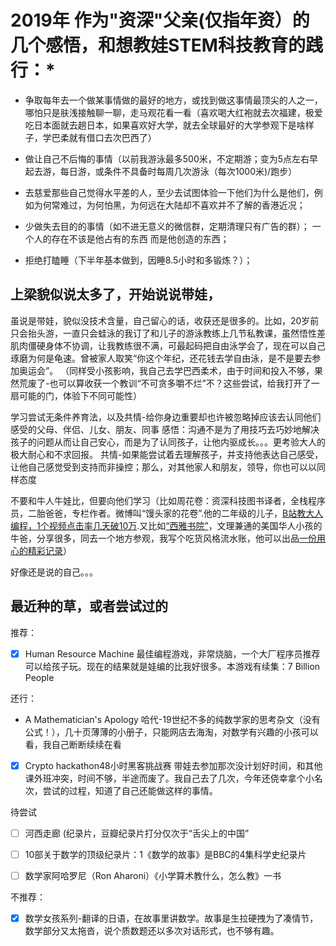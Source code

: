 # 2019年 作为"资深"父亲(仅指年资）的几个感悟，和想教娃STEM科技教育的践行：*

* 争取每年去一个做某事情做的最好的地方，或找到做这事情最顶尖的人之一，哪怕只是肤浅接触聊一聊，走马观花看一看（喜欢喝大红袍就去次福建，极爱吃日本面就去趟日本，如果喜欢好大学，就去全球最好的大学参观下是啥样子，学巴柔就有借口去次巴西了）

* 做让自己不后悔的事情（以前我游泳最多500米，不定期游；变为5点左右早起去游，每日游，或条件不具备时每周几次游泳（每次1000米)/跑步）

* 去慈爱那些自己觉得水平差的人，至少去试图体验一下他们为什么是他们，例如为何常难过，为何怕黑，为何远在大陆却不喜欢并不了解的香港近况；

* 少做失去目的的事情（如不进无意义的微信群，定期清理只有广告的群）； 一个人的存在不该是他占有的东西 而是他创造的东西；

* 拒绝打瞌睡（下半年基本做到，因睡8.5小时和多锻炼？）；


## 上梁貌似说太多了，开始说说带娃，

虽说是带娃，貌似没技术含量，自己留心的话，收获还是很多的。比如，20岁前只会抬头游，一直只会蛙泳的我订了和儿子的游泳教练上几节私教课，虽然悟性差肌肉僵硬身体不协调，让我教练很不满，可最起码把自由泳学会了，现在可以自己琢磨为何是龟速。曾被家人取笑“你这个年纪，还花钱去学自由泳，是不是要去参加奥运会”。 （同样受小孩影响，我自己去学巴西柔术，由于时间和投入不够，果然荒废了-也可以算收获一个教训“不可贪多嚼不烂”不？这些尝试，给我打开了一扇可能的门，体验下不同可能性）

学习尝试无条件养育法，以及共情-给你身边重要却也许被忽略掉应该去认同他们感受的父母、伴侣、儿女、朋友、同事
感悟：沟通不是为了用技巧去巧妙地解决孩子的问题从而让自己安心，而是为了认同孩子，让他内驱成长。。。更考验大人的极大耐心和不求回报。
共情-如果能尝试着去理解孩子，并支持他表达自己感受，让他自己感觉受到支持而非操控；那么，对其他家人和朋友，领导，你也可以以同样态度

不要和牛人牛娃比，但要向他们学习（比如周花卷：资深科技图书译者，全栈程序员，二胎爸爸，专栏作者。微博叫“馒头家的花卷”.他的二年级的儿子，[B站教大人编程，1个视频点击率几天破10万](https://mp.weixin.qq.com/s/jbHNxIKPGAfMiRatBVnWGw).又比如[“西雅书院”](https://wemp.app/posts/327225d8-f550-447a-bf94-3d9879910932?utm_source=latest-posts)，文理兼通的美国华人小孩的牛爸，分享很多，同去一个地方参观，我写个吃货风格流水账，他可以出品[一份用心的精彩记录](https://wemp.app/posts/327225d8-f550-447a-bf94-3d9879910932?utm_source=latest-posts)）

好像还是说的自己。。。

## 最近种的草，或者尝试过的

推荐：

- [x] Human Resource Machine 最佳编程游戏，非常烧脑，一个大厂程序员推荐可以给孩子玩。现在的结果就是娃编的比我好很多。本游戏有续集：7 Billion People

还行：

- A Mathematician's Apology 哈代-19世纪不多的纯数学家的思考杂文（没有公式！），几十页薄薄的小册子，只能网店去海淘，对数学有兴趣的小孩可以看，我自己断断续续在看

- [x] Crypto hackathon48小时黑客挑战赛 带娃去参加那次没计划好时间，和其他课外班冲突，时间不够，半途而废了。我自己去了几次，今年还侥幸拿个小名次，尝试的过程，知道了自己还能做这样的事情。

待尝试

- [ ] 河西走廊 (纪录片，豆瓣纪录片打分仅次于“舌尖上的中国”

- [ ] 10部关于数学的顶级纪录片：1《数学的故事》是BBC的4集科学史纪录片

- [ ] 数学家阿哈罗尼（Ron Aharoni）《小学算术教什么，怎么教》一书

不推荐：

- [x] 数学女孩系列-翻译的日语，在故事里讲数学。故事是生拉硬拽为了凑情节，数学部分又太拖沓，说个质数题还以多次对话形式，也不够有趣。


